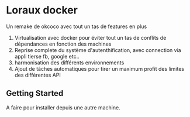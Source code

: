 # Loraux docker

Un remake de okcoco avec tout un tas de features en plus

1. Virtualisation avec docker pour éviter tout un tas de conflits de dépendances en fonction des machines
2. Reprise complete du système d'autenthification, avec connection via appli tierse fb, google etc..
3. harmonisation des différents environnements
4. Ajout de tâches automatiques pour tirer un maximum profit des limites des différentes API

## Getting Started

A faire pour installer depuis une autre machine.